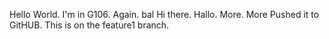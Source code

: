 Hello World.
I'm in G106.
Again.
bal
Hi there.
Hallo.
More.
More
Pushed it to GitHUB.
This is on the feature1 branch.
